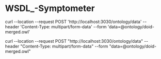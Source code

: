 # WSDL_-Symptometer

curl --location --request POST 'http://localhost:3030/ontology/data' --header 'Content-Type: multipart/form-data' --form 'data=@ontology/doid-merged.owl' 

curl --location --request POST "http://localhost:3030/ontology/data" --header "Content-Type: multipart/form-data" --form "data=@ontology/doid-merged.owl" 
